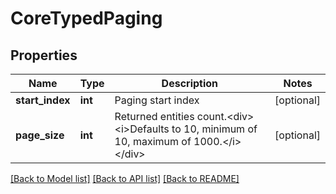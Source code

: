 # CoreTypedPaging

## Properties
Name | Type | Description | Notes
------------ | ------------- | ------------- | -------------
**start_index** | **int** | Paging start index | [optional] 
**page_size** | **int** | Returned entities count.&lt;div&gt;&lt;i&gt;Defaults to 10, minimum of 10, maximum of 1000.&lt;/i&gt;&lt;/div&gt; | [optional] 

[[Back to Model list]](../README.md#documentation-for-models) [[Back to API list]](../README.md#documentation-for-api-endpoints) [[Back to README]](../README.md)

